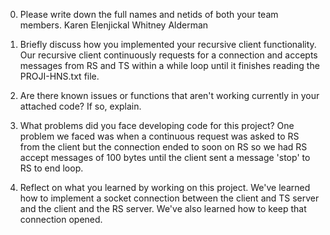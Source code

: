 0. Please write down the full names and netids of both your team members.
    Karen Elenjickal
    Whitney Alderman
1. Briefly discuss how you implemented your recursive client functionality.
    Our recursive client continuously requests for a connection and accepts messages from RS and TS within
    a while loop until it finishes reading the PROJI-HNS.txt file.
2. Are there known issues or functions that aren't working currently in your
   attached code? If so, explain.

3. What problems did you face developing code for this project?
    One problem we faced was when a continuous request was asked to RS from the client but the connection ended to soon on RS so we had RS accept messages of 100 bytes until the client sent a message 'stop' to RS
    to end loop.
4. Reflect on what you learned by working on this project. 
    We've learned how to implement a socket connection between the client and TS server and the client and the RS server. We've also learned how to keep that connection opened.